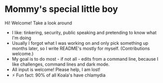 # Mommy's special little boy
Hi! Welcome! 
Take a look around

- I like: tinkering, security, public speaking and pretending to know what I'm doing
- Usually I forgot what I was working on and only pick something up months later, so I write README's mostly for myself. (Contributions welcome.)
- My goal is to do most - if not all - edits from a command line, because I like challenges, command lines and dark mode.
- All input is welcome! Please help, I am lost!
- ⚡ Fun fact: 90% of all Koala's have chlamydia

<!--
**VeridisEst/VeridisEst** is a ✨ _special_ ✨ repository because its `README.md` (this file) appears on your GitHub profile.

Here are some ideas to get you started:

- 🔭 I’m currently working on ...
- 🌱 I’m currently learning ...
- 👯 I’m looking to collaborate on ...
- 🤔 I’m looking for help with ...
- 💬 Ask me about ...
- 📫 How to reach me: ...
- 😄 Pronouns: ...
- ⚡ Fun fact: ...
-->
